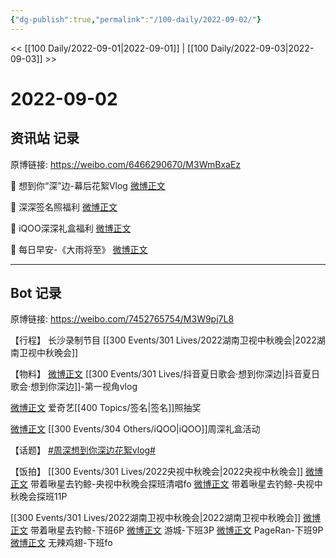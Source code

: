```yaml
---
{"dg-publish":true,"permalink":"/100-daily/2022-09-02/"}
---
```



<< [[100 Daily/2022-09-01\|2022-09-01]] | [[100 Daily/2022-09-03\|2022-09-03]] >>

# 2022-09-02

## 资讯站 记录

原博链接: https://weibo.com/6466290670/M3WmBxaEz

💫 想到你“深”边-幕后花絮Vlog [微博正文](https://m.weibo.cn/6466290670/4809193326904715)

💫 深深签名照福利 [微博正文](https://m.weibo.cn/6466290670/4809356757701532)

💫 iQOO深深礼盒福利 [微博正文](https://m.weibo.cn/6466290670/4809357277535629)

💫 每日早安-《大雨将至》 [微博正文](https://m.weibo.cn/6466290670/4809190260082932)

---
## Bot 记录

原博链接: https://weibo.com/7452765754/M3W9pj7L8

【行程】
长沙录制节目 [[300 Events/301 Lives/2022湖南卫视中秋晚会\|2022湖南卫视中秋晚会]]

【物料】
[微博正文](https://m.weibo.cn/7478855230/4809191958513716) [[300 Events/301 Lives/抖音夏日歌会·想到你深边\|抖音夏日歌会·想到你深边]]-第一视角vlog

[微博正文](https://m.weibo.cn/1731986465/4809296925430727) 爱奇艺[[400 Topics/签名\|签名]]照抽奖

[微博正文](https://m.weibo.cn/6378846558/4809321667629608) [[300 Events/304 Others/iQOO\|iQOO]]周深礼盒活动

【话题】
[#周深想到你深边花絮vlog#](https://s.weibo.com/weibo?q=%23%E5%91%A8%E6%B7%B1%E6%83%B3%E5%88%B0%E4%BD%A0%E6%B7%B1%E8%BE%B9%E8%8A%B1%E7%B5%AEvlog%23)

【饭拍】
[[300 Events/301 Lives/2022央视中秋晚会\|2022央视中秋晚会]]
[微博正文](https://m.weibo.cn/3246571812/4809182510059338) 带着啾星去钓鲸-央视中秋晚会探班清唱fo
[微博正文](https://m.weibo.cn/3246571812/4809319923847326) 带着啾星去钓鲸-央视中秋晚会探班11P

[[300 Events/301 Lives/2022湖南卫视中秋晚会\|2022湖南卫视中秋晚会]]
[微博正文](https://m.weibo.cn/3246571812/4809360125985492) 带着啾星去钓鲸-下班6P
[微博正文](https://m.weibo.cn/1801743981/4809368370943871) 游城-下班3P
[微博正文](https://m.weibo.cn/7633014126/4809385069252406) PageRan-下班9P
[微博正文](https://m.weibo.cn/7495641082/4809363669916228) 无辣鸡翅-下班fo

